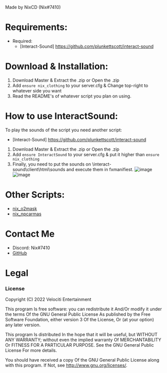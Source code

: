 Made by NixCD (Nix#7410)

# Requirements:
* Required:
  * [Interact-Sound] https://github.com/plunkettscott/interact-sound

# Download & Installation:
1) Download Master & Extract the .zip or Open the .zip
2) Add `ensure nix_clothing` to your server.cfg & Change top-right to whatever side you want
3) Read the README's of whatever script you plan on using.

# How to use InteractSound:
To play the sounds of the script you need another script:
* [Interact-Sound] https://github.com/plunkettscott/interact-sound
1) Download Master & Extract the .zip or Open the .zip
2) Add `ensure InteractSound` to your server.cfg & put it higher than `ensure nix_clothing`
3) Finally, you need to put the sounds on \interact-sound\client\html\sounds and execute them in fxmanifiest.
![image](https://user-images.githubusercontent.com/93496101/155001482-d9f87866-7818-461e-a9d9-c724dafcc4af.png)
![image](https://user-images.githubusercontent.com/93496101/155001643-8dec49d7-be65-4666-9d2f-c731264bf5ad.png)

# Other Scripts:
* [nix_o2mask]( https://github.com/NixCD/nix_o2mask )
* [nix_npcarmas]( https://github.com/NixCD/nix_npcarmas )

# Contact Me
* Discord: Nix#7410
* [GitHub]( https://github.com/NixCD )

# Legal
### License
Copyright (C) 2022 Velociti Entertainment

This program Is free software: you can redistribute it And/Or modify it under the terms Of the GNU General Public License As published by the Free Software Foundation, either version 3 Of the License, Or (at your option) any later version.

This program Is distributed In the hope that it will be useful, but WITHOUT ANY WARRANTY; without even the implied warranty Of MERCHANTABILITY Or FITNESS FOR A PARTICULAR PURPOSE. See the GNU General Public License For more details.

You should have received a copy Of the GNU General Public License along with this program. If Not, see http://www.gnu.org/licenses/.

